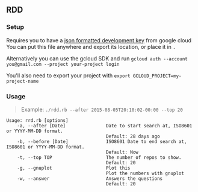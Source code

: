 ## RDD 

### Setup

Requires you to have a [json formatted development key](https://console.developers.google.com/project) from google cloud
You can put this file anywhere and export its location, or place it in `.`

Alternatively you can use the gcloud SDK and run `gcloud auth --account you@gmail.com --project your-project login`

You'll also need to export your project with `export GCLOUD_PROJECT=my-project-name`

### Usage

> Example: `./rdd.rb --after 2015-08-05T20:10:02-00:00 --top 20`

```
Usage: rrd.rb [options]
    -a, --after [Date]               Date to start search at, ISO8601 or YYYY-MM-DD format.
                                     Default: 28 days ago
    -b, --before [Date]              ISO8601 Date to end search at, ISO8601 or YYYY-MM-DD format.
                                     Default: Now
    -t, --top TOP                    The number of repos to show.
                                     Default: 20
    -g, --gnuplot                    Plot this
                                     Plot the numbers with gnuplot
    -w, --answer                     Answers the questions
                                     Default: 20
```                                   
